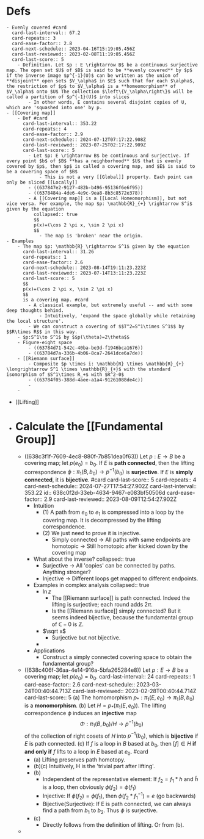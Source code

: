 # Defs
	- Evenly covered #card
	  card-last-interval:: 67.2
	  card-repeats:: 3
	  card-ease-factor:: 2.8
	  card-next-schedule:: 2023-04-16T15:19:05.456Z
	  card-last-reviewed:: 2023-02-08T11:19:05.456Z
	  card-last-score:: 5
		- Definition. Let $p : E \rightarrow B$ be a continuous surjective map. The open set $U$ of $B$ is said to be **evenly covered** by $p$ if the inverse image $p^{-1}(U)$ can be written as the union of **disjoint** open sets $V_\alpha$ in $E$ such that for each $\alpha$, the restriction of $p$ to $V_\alpha$ is a **homeomorphism** of $V_\alpha$ onto $U$ The collection $\left\{V_\alpha\right\}$ will be called a partition of $p^{-1}(U)$ into slices
			- In other words, E contains several disjoint copies of U, which are 'squashed into one' by p.
	- [[Covering map]]
		- Def #card
		  card-last-interval:: 353.22
		  card-repeats:: 4
		  card-ease-factor:: 2.9
		  card-next-schedule:: 2024-07-12T07:17:22.908Z
		  card-last-reviewed:: 2023-07-25T02:17:22.909Z
		  card-last-score:: 5
			- Let $p: E \rightarrow B$ be continuous and surjective. If every point $b$ of $B$ **has a neighborhood** $U$ that is evenly covered by $p$, then $p$ is called a covering map, and $E$ is said to be a covering space of $B$
				- This is not a very [[Global]] property. Each point can only be sliced [[Locally]]
			- ((637847e2-9127-482b-b496-95136f6e6f95))
			- ((6378484a-4de6-4e9c-9ea8-8b3c8572e378))
			- A [[Covering map]] is a [[Local Homeomorphism]], but not vice versa. For example, the map $p: \mathbb{R}_{+} \rightarrow S^i$ given by the equation
			  collapsed:: true
			  $$
			  p(x)=(\cos 2 \pi x, \sin 2 \pi x)
			  $$
				- The map is 'broken' near the origin.
	- Examples
		- The map $p: \mathbb{R} \rightarrow S^1$ given by the equation
		  card-last-interval:: 31.26
		  card-repeats:: 1
		  card-ease-factor:: 2.6
		  card-next-schedule:: 2023-08-14T19:11:23.223Z
		  card-last-reviewed:: 2023-07-14T13:11:23.223Z
		  card-last-score:: 5
		  $$
		  p(x)=(\cos 2 \pi x, \sin 2 \pi x)
		  $$
		  is a covering map. #card
			- A classical example, but extremely useful -- and with some deep thoughts behind.
				- Intuitively, 'expand the space globally while retaining the local structure'.
			- We can construct a covering of $$T^2=S^1\times S^1$$ by $$R\times R$$ in this way.
		- $p:S^1\to S^1$ by $$p(\theta)=2\theta$$
		- Figure-eight space
			- ((63784d71-542c-40ba-be3d-f1946bca1676))
			- ((63784d7a-336b-4b06-8ca7-2641dce6a7de))
		- [[Riemann surface]]
			- Composite $p \times i: \mathbb{R} \times \mathbb{R}_{+} \longrightarrow S^1 \times \mathbb{R}_{+}$ with the standard isomorphism of $S^1\times R_+$ with $R^2-0$
			- ((63784f05-388d-4aee-a1a4-91261088de4c))
			-
		-
- [[Lifting]]
- # Calculate the [[Fundamental Group]]
	- ((638c3f1f-7609-4ec8-880f-7b851dea0f63)) Let $p: E \rightarrow B$ be a covering map; let $p\left(e_0\right)=b_0$. If $E$ is **path connected**, then the lifting correspondence $\phi: \pi_1\left(B, b_0\right) \rightarrow p^{-1}\left(b_0\right)$ is **surjective**. If $E$ is **simply connected**, it is **bijective**. #card
	  card-last-score:: 5
	  card-repeats:: 4
	  card-next-schedule:: 2024-07-27T17:54:27.902Z
	  card-last-interval:: 353.22
	  id:: 638c0f2d-33eb-4634-9467-e083bf50506d
	  card-ease-factor:: 2.9
	  card-last-reviewed:: 2023-08-09T12:54:27.902Z
		- Intuition
			- (1) A path from $e_0$ to $e_1$ is compressed into a loop by the covering map. It is decompressed by the lifting correspondence.
			- (2) We just need to prove it is injective.
				- Simply connected -> All paths with same endpoints are homotopic -> Still homotopic after kicked down by the covering map
		- What about the inverse?
		  collapsed:: true
			- Surjective -> All 'copies' can be connected by paths. Anything stronger?
			- Injective -> Different loops get mapped to different endpoints.
		- Examples in complex analysis
		  collapsed:: true
			- $\ln z$
				- The [[Riemann surface]] is path connected. Indeed the lifting is surjective; each round adds $2\pi$.
				- Is the [[Riemann surface]] simply connected? But it seems indeed bijective, because the fundamental group of $\mathbb C -0$ is $\mathbb Z$.
			- $\sqrt x$
				- Surjective but not bijective.
			-
		- Applications
			- Construct a simply connected covering space to obtain the fundamental group?
	- ((638c406f-36aa-4e14-916a-5bfa265284e8)) Let $p: E \rightarrow B$ be a covering map; let $p\left(e_0\right)=b_0$.
	  card-last-interval:: 24
	  card-repeats:: 1
	  card-ease-factor:: 2.6
	  card-next-schedule:: 2023-03-24T00:40:44.713Z
	  card-last-reviewed:: 2023-02-28T00:40:44.714Z
	  card-last-score:: 5
	  (a) The homomorphism $p_*: \pi_1\left(E, e_0\right) \rightarrow \pi_1\left(B, b_0\right)$ is a **monomorphism**.
	  (b) Let $H=p_*\left(\pi_1\left(E, e_0\right)\right)$. The lifting correspondence $\phi$ induces an **injective** map
	  $$
	  \Phi: \pi_1\left(B, b_0\right) / H \rightarrow p^{-1}\left(b_0\right)
	  $$
	  of the collection of right cosets of $H$ into $p^{-1}\left(b_0\right)$, which is **bijective** if $E$ is path connected.
	  (c) If $f$ is a loop in $B$ based at $b_0$, then $[f] \in H$ **if and only if** $f$ lifts to a loop in $E$ based at $e_0$. #card
		- (a) Lifting preserves path homotopy.
		- (b)(c) Intuitively, H is the 'trivial part after lifting'.
		- (b)
			- Independent of the representative element: If $f_2=f_1 * h$ and $\tilde h$ is a loop, then obviously $\phi(f_2)=\phi(f_1)$
			- Injective: If $\phi(f_2)=\phi(f_1)$, then $\phi(f_2 * f_1^{-1})=e$ (go backwards)
			- Bijective(Surjective): If E is path connected, we can always find a path from $b_1$ to $b_2$. Thus $\phi$ is surjective.
		- (c)
			- Directly follows from the definition of lifting. Or from (b).
	-